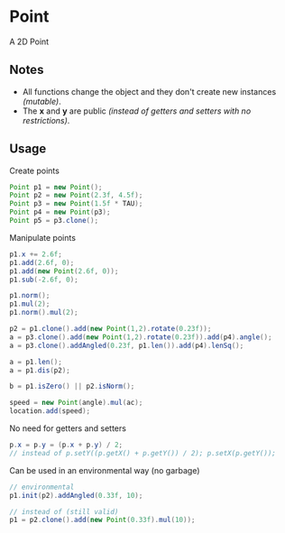 # Point

A 2D Point

## Notes

* All functions change the object and they don't create new instances *(mutable)*.
* The **x** and **y** are public *(instead of getters and setters with no restrictions)*.

## Usage

Create points

```java
Point p1 = new Point();
Point p2 = new Point(2.3f, 4.5f);
Point p3 = new Point(1.5f * TAU);
Point p4 = new Point(p3);
Point p5 = p3.clone();
```

Manipulate points

```java
p1.x += 2.6f;
p1.add(2.6f, 0);
p1.add(new Point(2.6f, 0));
p1.sub(-2.6f, 0);

p1.norm();
p1.mul(2);
p1.norm().mul(2);

p2 = p1.clone().add(new Point(1,2).rotate(0.23f));
a = p3.clone().add(new Point(1,2).rotate(0.23f)).add(p4).angle();
a = p3.clone().addAngled(0.23f, p1.len()).add(p4).lenSq();

a = p1.len();
a = p1.dis(p2);

b = p1.isZero() || p2.isNorm();

speed = new Point(angle).mul(ac);
location.add(speed);
```

No need for getters and setters

```java
p.x = p.y = (p.x + p.y) / 2;
// instead of p.setY((p.getX() + p.getY()) / 2); p.setX(p.getY());
```

Can be used in an environmental way (no garbage)

```java
// environmental
p1.init(p2).addAngled(0.33f, 10);

// instead of (still valid)
p1 = p2.clone().add(new Point(0.33f).mul(10));
```

